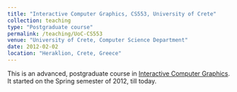 ```yaml
---
title: "Interactive Computer Graphics, CS553, University of Crete"
collection: teaching
type: "Postgraduate course"
permalink: /teaching/UoC-CS553
venue: "University of Crete, Computer Science Department"
date: 2012-02-02
location: "Heraklion, Crete, Greece"
---
```


This is an advanced, postgraduate course in [Interactive Computer Graphics](https://www.csd.uoc.gr/CSD/index.jsp?content=pg_courses_catalog&openmenu=demoAcc4&lang=en&course=140). It started on the Spring semester of 2012, till today.

<!-- Heading 1
======

Heading 2
======

Heading 3
======

-->